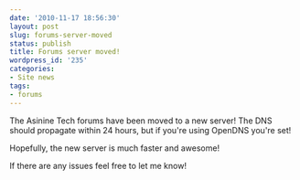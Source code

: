 ```yaml
---
date: '2010-11-17 18:56:30'
layout: post
slug: forums-server-moved
status: publish
title: Forums server moved!
wordpress_id: '235'
categories:
- Site news
tags:
- forums
---
```


The Asinine Tech forums have been moved to a new server! The DNS should propagate within 24 hours, but if you're using OpenDNS you're set!

Hopefully, the new server is much faster and awesome!

If there are any issues feel free to let me know!
